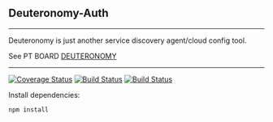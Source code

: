 ## Deuteronomy-Auth
---------------------------------------------

Deuteronomy is just another service discovery agent/cloud config tool.


See PT BOARD [DEUTERONOMY](https://www.pivotaltracker.com/n/projects/2417409)

----------------------------------------------

[![Coverage Status](https://coveralls.io/repos/github/kingsley-einstein/deuteronomy-auth/badge.svg?branch=development)](https://coveralls.io/github/kingsley-einstein/deuteronomy-auth?branch=development) [![Build Status](https://travis-ci.com/kingsley-einstein/deuteronomy-auth.svg?branch=development)](https://travis-ci.com/kingsley-einstein/deuteronomy-auth) [![Build Status](http://localhost:8080/job/deuteronomy-auth/job/development/badge/icon?subject=Jenkins%20Builds)](localhost:8080/job/deuteronomy-auth/job/development)


Install dependencies:

```bat
npm install
```